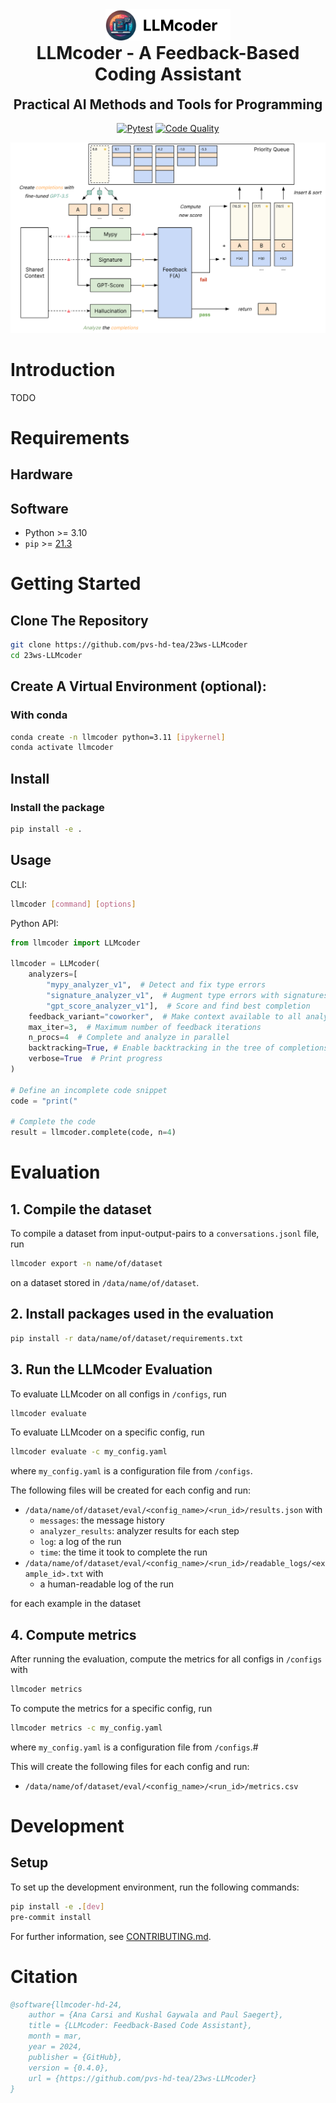 <div align="center">

<img src="./images/LLMcoder_round_inline_black.png" width="200" alt="LLMcoder Logo" />

</div>

<h1 align="center" style="margin-top: 0px;"><b>LLMcoder</b> - A Feedback-Based Coding Assistant</h1>
<h2 align="center" style="margin-top: 0px;">Practical AI Methods and Tools for Programming</h2>

<div align="center">

[![Pytest](https://github.com/pvs-hd-tea/23ws-LLMcoder/actions/workflows/pytest.yml/badge.svg)](https://github.com/pvs-hd-tea/23ws-LLMcoder/actions/workflows/pytest.yml)
[![Code Quality](https://github.com/pvs-hd-tea/23ws-LLMcoder/actions/workflows/pre-commit.yml/badge.svg)](https://github.com/pvs-hd-tea/23ws-LLMcoder/actions/workflows/pre-commit.yml)
</div>


![Visual Abstract](./images/visual_abstract.png)

# Introduction
TODO
# Requirements
## Hardware
## Software
- Python >= 3.10
- `pip` >= [21.3](https://pip.pypa.io/en/stable/news/#v21-3)
# Getting Started
## Clone The Repository

```sh
git clone https://github.com/pvs-hd-tea/23ws-LLMcoder
cd 23ws-LLMcoder
```

## Create A Virtual Environment (optional):

### With conda

```sh
conda create -n llmcoder python=3.11 [ipykernel]
conda activate llmcoder
```

## Install

### Install the package

```sh
pip install -e .
```

## Usage

CLI:
```sh
llmcoder [command] [options]
```

Python API:
```python
from llmcoder import LLMcoder

llmcoder = LLMcoder(
    analyzers=[
        "mypy_analyzer_v1",  # Detect and fix type errors
        "signature_analyzer_v1",  # Augment type errors with signatures
        "gpt_score_analyzer_v1"],  # Score and find best completion
    feedback_variant="coworker",  # Make context available to all analyzers
    max_iter=3,  # Maximum number of feedback iterations
    n_procs=4  # Complete and analyze in parallel
    backtracking=True, # Enable backtracking in the tree of completions
    verbose=True  # Print progress
)

# Define an incomplete code snippet
code = "print("

# Complete the code
result = llmcoder.complete(code, n=4)
```

# Evaluation

## 1. Compile the dataset

To compile a dataset from input-output-pairs to a `conversations.jsonl` file, run

```sh
llmcoder export -n name/of/dataset
```

on a dataset stored in `/data/name/of/dataset`.

## 2. Install packages used in the evaluation

```sh
pip install -r data/name/of/dataset/requirements.txt
```

## 3. Run the LLMcoder Evaluation

To evaluate LLMcoder on all configs in `/configs`, run

```sh
llmcoder evaluate
```

To evaluate LLMcoder on a specific config, run

```sh
llmcoder evaluate -c my_config.yaml
```

where `my_config.yaml` is a configuration file from `/configs`.

The following files will be created for each config and run:

- `/data/name/of/dataset/eval/<config_name>/<run_id>/results.json` with
  - `messages`: the message history
  - `analyzer_results`: analyzer results for each step
  - `log`: a log of the run
  - `time`: the time it took to complete the run
- `/data/name/of/dataset/eval/<config_name>/<run_id>/readable_logs/<example_id>.txt` with
  - a human-readable log of the run

for each example in the dataset

## 4. Compute metrics
After running the evaluation, compute the metrics for all configs in `/configs` with

```sh
llmcoder metrics
```

To compute the metrics for a specific config, run

```sh
llmcoder metrics -c my_config.yaml
```

where `my_config.yaml` is a configuration file from `/configs`.#

This will create the following files for each config and run:

- `/data/name/of/dataset/eval/<config_name>/<run_id>/metrics.csv`

# Development

## Setup
To set up the development environment, run the following commands:

```sh
pip install -e .[dev]
pre-commit install
```

For further information, see [CONTRIBUTING.md](./docs/CONTRIBUTING.md).


# Citation
```bibtex
@software{llmcoder-hd-24,
    author = {Ana Carsi and Kushal Gaywala and Paul Saegert},
    title = {LLMcoder: Feedback-Based Code Assistant},
    month = mar,
    year = 2024,
    publisher = {GitHub},
    version = {0.4.0},
    url = {https://github.com/pvs-hd-tea/23ws-LLMcoder}
}
```
